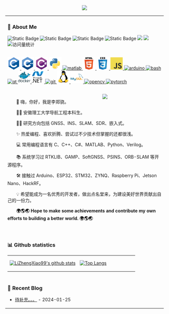 <div align="center">
    <img src="https://readme-typing-svg.herokuapp.com/?lines=✨欢迎来到我的空间✨;李郑骁同学祝您今天愉快!&center=true&size=27">
</div>


<table>

<tr><td>
    
### 🤺 About Me
<!-- profile logo 个人资料徽标 -->

<div>
    <img alt="Static Badge" src="https://img.shields.io/badge/%E7%94%B5%E8%AF%9D-15255291038-blue">
    <img alt="Static Badge" src="https://img.shields.io/badge/QQ-1482275402-red">
    <img alt="Static Badge" src="https://img.shields.io/badge/%E5%BE%AE%E4%BF%A1-lizhengxiao99-green">
    <img alt="Static Badge" src="https://img.shields.io/badge/Email-dauger%40126.com-brown">
    <a href="https://blog.csdn.net/daoge2666/"><img src="https://img.shields.io/badge/CSDN-论坛-c32136" /></a>
    <a href="https://www.zhihu.com/people/dao-ge-92-60/"><img src="https://img.shields.io/badge/Zhihu-知乎-blue" /></a>
    <!-- visitor statistics logo 访问量统计徽标 -->
    <img src="https://komarev.com/ghpvc/?username=LiZhengXiao99&label=Views&color=0e75b6&style=flat" alt="访问量统计" />
</div>

<div>&nbsp;</div>

<p align="left"> 
    <a href="https://www.cprogramming.com/" target="_blank" rel="noreferrer"> <img src="https://raw.githubusercontent.com/devicons/devicon/master/icons/c/c-original.svg" alt="c" width="40" height="40"/> </a> 
    <a href="https://www.w3schools.com/cpp/" target="_blank" rel="noreferrer"> <img src="https://raw.githubusercontent.com/devicons/devicon/master/icons/cplusplus/cplusplus-original.svg" alt="cplusplus" width="40" height="40"/> </a> 
    <a href="https://www.w3schools.com/cs/" target="_blank" rel="noreferrer"> <img src="https://raw.githubusercontent.com/devicons/devicon/master/icons/csharp/csharp-original.svg" alt="csharp" width="40" height="40"/> </a> 
    <a href="https://www.python.org" target="_blank" rel="noreferrer"> <img src="https://raw.githubusercontent.com/devicons/devicon/master/icons/python/python-original.svg" alt="python" width="40" height="40"/> </a> 
    <a href="https://www.mathworks.com/" target="_blank" rel="noreferrer"> <img src="https://upload.wikimedia.org/wikipedia/commons/2/21/Matlab_Logo.png" alt="matlab" width="40" height="40"/> </a> 
    <a href="https://www.w3.org/html/" target="_blank" rel="noreferrer"> <img src="https://raw.githubusercontent.com/devicons/devicon/master/icons/html5/html5-original-wordmark.svg" alt="html5" width="40" height="40"/> </a> 
    <a href="https://www.w3schools.com/css/" target="_blank" rel="noreferrer"> <img src="https://raw.githubusercontent.com/devicons/devicon/master/icons/css3/css3-original-wordmark.svg" alt="css3" width="40" height="40"/> </a> 
    <a href="https://developer.mozilla.org/en-US/docs/Web/JavaScript" target="_blank" rel="noreferrer"> <img src="https://raw.githubusercontent.com/devicons/devicon/master/icons/javascript/javascript-original.svg" alt="javascript" width="40" height="40"/> </a> 
    <a href="https://www.arduino.cc/" target="_blank" rel="noreferrer"> <img src="https://cdn.worldvectorlogo.com/logos/arduino-1.svg" alt="arduino" width="40" height="40"/> </a> 
    <a href="https://www.gnu.org/software/bash/" target="_blank" rel="noreferrer"> <img src="https://www.vectorlogo.zone/logos/gnu_bash/gnu_bash-icon.svg" alt="bash" width="40" height="40"/> </a> 
    <a href="https://www.qt.io/" target="_blank" rel="noreferrer"> <img src="https://upload.wikimedia.org/wikipedia/commons/0/0b/Qt_logo_2016.svg" alt="qt" width="40" height="40"/> </a>  
    <a href="https://www.docker.com/" target="_blank" rel="noreferrer"> <img src="https://raw.githubusercontent.com/devicons/devicon/master/icons/docker/docker-original-wordmark.svg" alt="docker" width="40" height="40"/> </a> 
    <a href="https://dotnet.microsoft.com/" target="_blank" rel="noreferrer"> <img src="https://raw.githubusercontent.com/devicons/devicon/master/icons/dot-net/dot-net-original-wordmark.svg" alt="dotnet" width="40" height="40"/> </a> 
    <a href="https://git-scm.com/" target="_blank" rel="noreferrer"> <img src="https://www.vectorlogo.zone/logos/git-scm/git-scm-icon.svg" alt="git" width="40" height="40"/> </a> 
    <a href="https://www.linux.org/" target="_blank" rel="noreferrer"> <img src="https://raw.githubusercontent.com/devicons/devicon/master/icons/linux/linux-original.svg" alt="linux" width="40" height="40"/> </a> 
    <a href="https://www.mysql.com/" target="_blank" rel="noreferrer"> <img src="https://raw.githubusercontent.com/devicons/devicon/master/icons/mysql/mysql-original-wordmark.svg" alt="mysql" width="40" height="40"/> </a> 
    <a href="https://opencv.org/" target="_blank" rel="noreferrer"> <img src="https://www.vectorlogo.zone/logos/opencv/opencv-icon.svg" alt="opencv" width="40" height="40"/> </a> 
    <a href="https://pytorch.org/" target="_blank" rel="noreferrer"> <img src="https://www.vectorlogo.zone/logos/pytorch/pytorch-icon.svg" alt="pytorch" width="40" height="40"/> </a> 
</p>

<div>&nbsp;</div>

<img align="right" width="188" src="https://pic-bed-1316053657.cos.ap-nanjing.myqcloud.com/img/104987988.png" />

<p>&emsp;&emsp;👋 嗨，你好，我是李郑骁。</p>
<p>&emsp;&emsp;👨‍🎓 安徽理工大学导航工程本科生。</p>
<p>&emsp;&emsp;🕵️‍♂️ 研究方向包括 GNSS、INS、SLAM、SDR、嵌入式。</p>
<p>&emsp;&emsp;✨ 热爱编程、喜欢折腾、尝试过不少技术但掌握的还都很浅。</p>
<p>&emsp;&emsp;💻 常用编程语言有 C、C++、C#、MATLAB、Python、Verilog。</p>
<p>&emsp;&emsp;📚 系统学习过 RTKLIB、GAMP、SoftGNSS、PSINS、ORB-SLAM 等开源程序。</p>
<p>&emsp;&emsp;🛠 接触过 Arduino、ESP32、STM32、ZYNQ、Raspberry Pi、Jetson Nano、HackRF。</p>
<p>&emsp;&emsp;💡 希望能成为一名优秀的开发者，做出点名堂来，为建设美好世界贡献出自己的一份力。</strong></p>
<p><strong>&emsp;&emsp;🌍🌎🌏 Hope to make some achievements and contribute my own efforts to building a better world. 🌍🌎🌏</strong></p>
<div>&nbsp;</div>

</td></tr>



<tr><td>

### 📊 Github statistics

<table>

<tr><td align="center" width="55%">
    
[![LiZhengXiao99's github stats](https://github-readme-stats.vercel.app/api?username=LiZhengXiao99&count_private=true&show_icons=true&theme=white)](https://github.com/LiZhengXiao99/github-readme-stats)

</td><td align="top" width="45%">

[![Top Langs](https://github-readme-stats.vercel.app/api/top-langs/?username=LiZhengXiao99&layout=compact&theme=white)](https://github.com/LiZhengXiao99/github-readme-stats)

</table>
</td></tr>



<tr><td>
    
### 📃 Recent Blog

* <a href='' target='_blank'>待补充。。。</a> - 2024-01-25

</td></tr>


</table>




